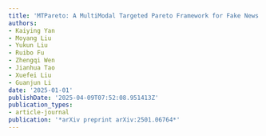 ```yaml
---
title: 'MTPareto: A MultiModal Targeted Pareto Framework for Fake News Detection'
authors:
- Kaiying Yan
- Moyang Liu
- Yukun Liu
- Ruibo Fu
- Zhengqi Wen
- Jianhua Tao
- Xuefei Liu
- Guanjun Li
date: '2025-01-01'
publishDate: '2025-04-09T07:52:08.951413Z'
publication_types:
- article-journal
publication: '*arXiv preprint arXiv:2501.06764*'
---
```


